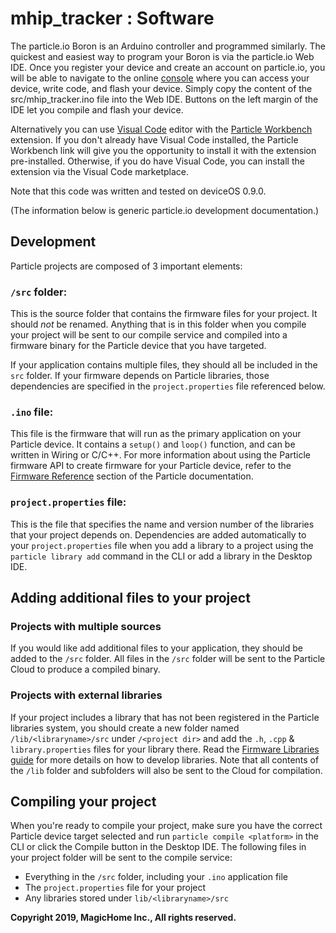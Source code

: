 # mhip_tracker : Software

The particle.io Boron is an Arduino controller and programmed similarly.  The quickest and easiest way to program your Boron is via the particle.io Web IDE.  Once you register your device and create an account on particle.io, you will be able to navigate to the online [console](https://console.particle.io) where you can access your device, write code, and flash your device.  Simply copy the content of the src/mhip_tracker.ino file into the Web IDE.  Buttons on the left margin of the IDE let you compile and flash your device.

Alternatively you can use [Visual Code](https://code.visualstudio.com/) editor with the [Particle Workbench](https://www.particle.io/workbench/) extension.  If you don't already have Visual Code installed, the Particle Workbench link will give you the opportunity to install it with the extension pre-installed.  Otherwise, if you do have Visual Code, you can install the extension via the Visual Code marketplace.

Note that this code was written and tested on deviceOS 0.9.0.

(The information below is generic particle.io development documentation.)

## Development

Particle projects are composed of 3 important elements:

### ```/src``` folder:

This is the source folder that contains the firmware files for your project. It should *not* be renamed. 
Anything that is in this folder when you compile your project will be sent to our compile service and compiled into a firmware binary for the Particle device that you have targeted.

If your application contains multiple files, they should all be included in the `src` folder. If your firmware depends on Particle libraries, those dependencies are specified in the `project.properties` file referenced below.

### ```.ino``` file:

This file is the firmware that will run as the primary application on your Particle device. It contains a `setup()` and `loop()` function, and can be written in Wiring or C/C++. For more information about using the Particle firmware API to create firmware for your Particle device, refer to the [Firmware Reference](https://docs.particle.io/reference/firmware/) section of the Particle documentation.

### ```project.properties``` file:

This is the file that specifies the name and version number of the libraries that your project depends on. Dependencies are added automatically to your `project.properties` file when you add a library to a project using the `particle library add` command in the CLI or add a library in the Desktop IDE.

## Adding additional files to your project

### Projects with multiple sources

If you would like add additional files to your application, they should be added to the `/src` folder. All files in the `/src` folder will be sent to the Particle Cloud to produce a compiled binary.

### Projects with external libraries

If your project includes a library that has not been registered in the Particle libraries system, you should create a new folder named `/lib/<libraryname>/src` under `/<project dir>` and add the `.h`, `.cpp` & `library.properties` files for your library there. Read the [Firmware Libraries guide](https://docs.particle.io/guide/tools-and-features/libraries/) for more details on how to develop libraries. Note that all contents of the `/lib` folder and subfolders will also be sent to the Cloud for compilation.

## Compiling your project

When you're ready to compile your project, make sure you have the correct Particle device target selected and run `particle compile <platform>` in the CLI or click the Compile button in the Desktop IDE. The following files in your project folder will be sent to the compile service:

- Everything in the `/src` folder, including your `.ino` application file
- The `project.properties` file for your project
- Any libraries stored under `lib/<libraryname>/src`

**Copyright 2019, MagicHome Inc., All rights reserved.**
